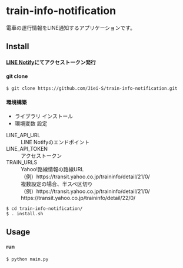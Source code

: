 # train-info-notification
電車の運行情報をLINE通知するアプリケーションです。

## Install
#### [LINE Notify](https://notify-bot.line.me/ja/)にてアクセストークン発行
#### git clone
~~~
$ git clone https://github.com/Jiei-S/train-info-notification.git
~~~
#### 環境構築
- ライブラリ インストール  
- 環境変数 設定
<dl>
  <dt>LINE_API_URL</dt>
  <dd>LINE Notifyのエンドポイント</dd>
  <dt>LINE_API_TOKEN</dt>
  <dd>アクセストークン</dd>
  <dt>TRAIN_URLS</dt>
  <dd>Yahoo!路線情報の路線URL<br>（例）https://transit.yahoo.co.jp/traininfo/detail/21/0/<br>複数設定の場合、半スペ区切り<br>（例）https://transit.yahoo.co.jp/traininfo/detail/21/0/ https://transit.yahoo.co.jp/traininfo/detail/22/0/</dd>
</dl>

~~~
$ cd train-info-notification/
$ . install.sh
~~~


## Usage
#### run
~~~
$ python main.py
~~~
